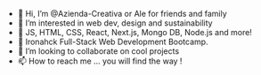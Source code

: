 - 👋 Hi, I’m @Azienda-Creativa or Ale for friends and family
- 👀 I’m interested in web dev, design and sustainability
- 🌱 JS, HTML, CSS, React, Next.js, Mongo DB, Node.js and more!
- 🚀 Ironahck Full-Stack Web Development Bootcamp.
- 💞️ I’m looking to collaborate on cool projects
- 📫 How to reach me ... you will find the way !

<!---
Azienda-Creativa/Azienda-Creativa is a ✨ special ✨ repository because its `README.md` (this file) appears on your GitHub profile.
You can click the Preview link to take a look at your changes.
--->
